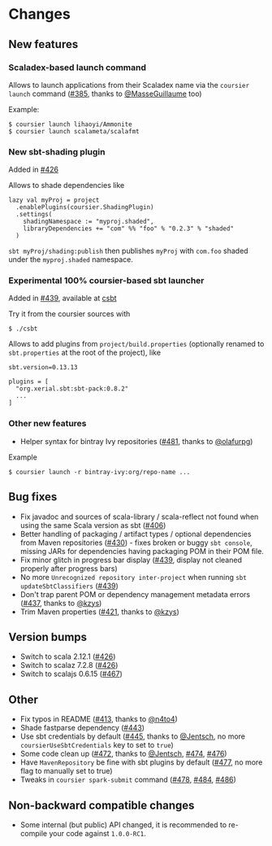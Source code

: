 # Changes

## New features

### Scaladex-based launch command

Allows to launch applications from their Scaladex name via the `coursier launch` command ([#385], thanks to [@MasseGuillaume] too)

Example:
```
$ coursier launch lihaoyi/Ammonite
$ coursier launch scalameta/scalafmt
```

### New sbt-shading plugin

Added in [#426]

Allows to shade dependencies like
```
lazy val myProj = project
  .enablePlugins(coursier.ShadingPlugin)
  .settings(
    shadingNamespace := "myproj.shaded",
    libraryDependencies += "com" %% "foo" % "0.2.3" % "shaded"
  )
```
`sbt myProj/shading:publish` then publishes `myProj` with `com.foo` shaded under the `myproj.shaded` namespace.

### Experimental 100% coursier-based sbt launcher

Added in [#439], available at [csbt]

Try it from the coursier sources with
```
$ ./csbt
```

Allows to add plugins from `project/build.properties` (optionally renamed to `sbt.properties` at the root of the project), like
```
sbt.version=0.13.13

plugins = [
  "org.xerial.sbt:sbt-pack:0.8.2"
  ...
]
```

### Other new features

* Helper syntax for bintray Ivy repositories ([#481], thanks to [@olafurpg])

Example
```
$ coursier launch -r bintray-ivy:org/repo-name ...
```

## Bug fixes

* Fix javadoc and sources of scala-library / scala-reflect not found when using the same Scala version as sbt ([#406])
* Better handling of packaging / artifact types / optional dependencies from Maven repositories ([#430]) - fixes broken or buggy `sbt console`, missing JARs for dependencies having packaging POM in their POM file.
* Fix minor glitch in progress bar display ([#439], display not cleaned properly after progress bars)
* No more `Unrecognized repository inter-project` when running `sbt updateSbtClassifiers` ([#439])
* Don't trap parent POM or dependency management metadata errors ([#437], thanks to [@kzys])
* Trim Maven properties ([#421], thanks to [@kzys])

## Version bumps

* Switch to scala 2.12.1 ([#426])
* Switch to scalaz 7.2.8 ([#426])
* Switch to scalajs 0.6.15 ([#467])

## Other

* Fix typos in README ([#413], thanks to [@n4to4])
* Shade fastparse dependency ([#443])
* Use sbt credentials by default ([#445], thanks to [@Jentsch], no more `coursierUseSbtCredentials` key to set to `true`)
* Some code clean up ([#472], thanks to [@Jentsch], [#474], [#476])
* Have `MavenRepository` be fine with sbt plugins by default ([#477], no more flag to manually set to true)
* Tweaks in `coursier spark-submit` command ([#478], [#484], [#486])


[#385]: https://github.com/alexarchambault/coursier/pull/385
[#406]: https://github.com/alexarchambault/coursier/pull/406
[#413]: https://github.com/alexarchambault/coursier/pull/413
[#421]: https://github.com/alexarchambault/coursier/pull/421
[#426]: https://github.com/alexarchambault/coursier/pull/426
[#430]: https://github.com/alexarchambault/coursier/pull/430
[#437]: https://github.com/alexarchambault/coursier/pull/437
[#439]: https://github.com/alexarchambault/coursier/pull/439
[#443]: https://github.com/alexarchambault/coursier/pull/443
[#445]: https://github.com/alexarchambault/coursier/pull/445
[#467]: https://github.com/alexarchambault/coursier/pull/467
[#472]: https://github.com/alexarchambault/coursier/pull/472
[#474]: https://github.com/alexarchambault/coursier/pull/474
[#476]: https://github.com/alexarchambault/coursier/pull/476
[#477]: https://github.com/alexarchambault/coursier/pull/477
[#478]: https://github.com/alexarchambault/coursier/pull/478
[#481]: https://github.com/alexarchambault/coursier/pull/481
[#484]: https://github.com/alexarchambault/coursier/pull/484
[#486]: https://github.com/alexarchambault/coursier/pull/486
[@Jentsch]: https://github.com/Jentsch
[@kzys]: https://github.com/kzys
[@MasseGuillaume]: https://github.com/MasseGuillaume
[@n4to4]: https://github.com/n4to4
[@olafurpg]: https://github.com/olafurpg
[csbt]: https://github.com/coursier/coursier/blob/v1.0.0-RC/csbt

## Non-backward compatible changes

* Some internal (but public) API changed, it is recommended to re-compile your code against `1.0.0-RC1`.